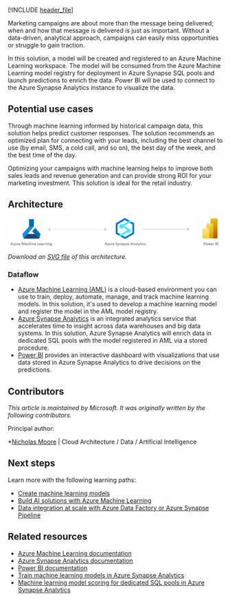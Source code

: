 [!INCLUDE [header_file](../../../includes/sol-idea-header.md)]

Marketing campaigns are about more than the message being delivered; when and how that message is delivered is just as important. Without a data-driven, analytical approach, campaigns can easily miss opportunities or struggle to gain traction.

In this solution, a model will be created and registered to an Azure Machine Learning workspace. The model will be consumed from the Azure Machine Learning model registry for deployment in Azure Synapse SQL pools and launch predictions to enrich the data. Power BI will be used to connect to the Azure Synapse Analytics instance to visualize the data.

## Potential use cases

Through machine learning informed by historical campaign data, this solution helps predict customer responses. The solution recommends an optimized plan for connecting with your leads, including the best channel to use (by email, SMS, a cold call, and so on), the best day of the week, and the best time of the day.

Optimizing your campaigns with machine learning helps to improve both sales leads and revenue generation and can provide strong ROI for your marketing investment. This solution is ideal for the retail industry.

## Architecture

![Diagram of this marketing optimization architecture.][architecture-png]
*Download an [SVG file][architecture-svg] of this architecture.*

### Dataflow

* [Azure Machine Learning (AML)][aml-overview] is a cloud-based environment you can use to train, deploy, automate, manage, and track machine learning models. In this solution, it's used to develop a machine learning model and register the model in the AML model registry.
* [Azure Synapse Analytics][synapse-overview] is an integrated analytics service that accelerates time to insight across data warehouses and big data systems. In this solution, Azure Synapse Analytics will enrich data in dedicated SQL pools with the model registered in AML via a stored procedure.
* [Power BI][pbi-overview] provides an interactive dashboard with visualizations that use data stored in Azure Synapse Analytics to drive decisions on the predictions.

## Contributors

*This article is maintained by Microsoft. It was originally written by the following contributors.*

Principal author:

 *[Nicholas Moore](https://www.linkedin.com/in/nicholas-moore) | Cloud Architecture / Data / Artificial Intelligence

## Next steps

Learn more with the following learning paths:

* [Create machine learning models][ms-learn-create-ml]
* [Build AI solutions with Azure Machine Learning][ms-learn-build-ai-solutions]
* [Data integration at scale with Azure Data Factory or Azure Synapse Pipeline][ms-learn-synapse-data-integration]

## Related resources

* [Azure Machine Learning documentation][aml-docs]
* [Azure Synapse Analytics documentation][synapse-docs]
* [Power BI documentation][pbi-docs]
* [Train machine learning models in Azure Synapse Analytics][apache-spark-machine-learning-training]
* [Machine learning model scoring for dedicated SQL pools in Azure Synapse Analytics][tutorial-sql-pool-model-scoring-wizard]

<!-- links -->
[architecture-png]: ../media/optimize-marketing-with-machine-learning.png
[architecture-svg]: ../media/optimize-marketing-with-machine-learning.png
[synapse-docs]: /azure/synapse-analytics
[aml-docs]: /azure/machine-learning
[pbi-docs]: /power-bi
[synapse-overview]: /azure/synapse-analytics/overview-what-is
[aml-overview]: /azure/machine-learning/overview-what-is-azure-ml
[apache-spark-machine-learning-training]: /azure/synapse-analytics/spark/apache-spark-machine-learning-training
[tutorial-sql-pool-model-scoring-wizard]: /azure/synapse-analytics/machine-learning/tutorial-sql-pool-model-scoring-wizard
[pbi-overview]: /power-bi/fundamentals/power-bi-overview
[ms-learn-create-ml]: /learn/paths/create-machine-learn-models
[ms-learn-build-ai-solutions]: /learn/paths/build-ai-solutions-with-azure-ml-service
[ms-learn-synapse-data-integration]: /learn/paths/data-integration-scale-azure-data-factory
